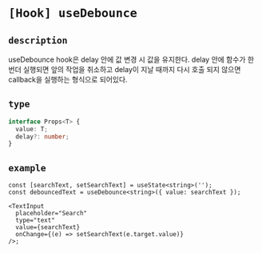 # `[Hook] useDebounce`

## `description`

useDebounce hook은 delay 안에 값 변경 시 값을 유지한다.
delay 안에 함수가 한번더 실행되면 앞의 작업을 취소하고 delay이
지날 때까지 다시 호출 되지 않으면 callback을 실행하는 형식으로 되어있다.

## `type`

```ts
interface Props<T> {
  value: T;
  delay?: number;
}
```

## `example`

```tsx
const [searchText, setSearchText] = useState<string>('');
const debouncedText = useDebounce<string>({ value: searchText });

<TextInput
  placeholder="Search"
  type="text"
  value={searchText}
  onChange={(e) => setSearchText(e.target.value)}
/>;
```
